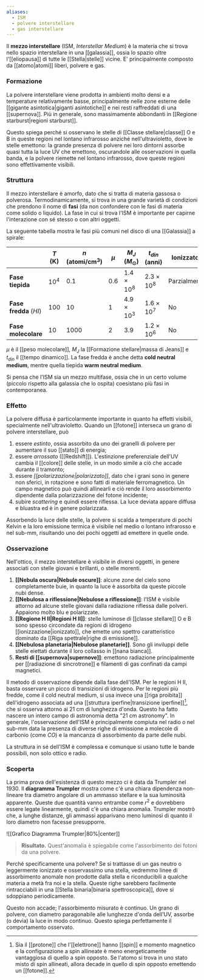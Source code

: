 ```yaml
---
aliases:
  - ISM
  - polvere interstellare
  - gas interstellare
---
```

Il **mezzo interstellare** (ISM, *Interstellar Medium*) è la materia che si trova nello spazio interstellare in una [[galassia]], ossia lo spazio oltre l'[[eliopausa]] di tutte le [[Stella|stelle]] vicine. E' principalmente composto da [[atomo|atomi]] liberi, polvere e gas.
### Formazione
La polvere interstellare viene prodotta in ambienti molto densi e a temperature relativamente basse, principalmente nelle zone esterne delle [[gigante asintotica|giganti asintotiche]] e nei resti raffreddati di una [[supernova]]. Più in generale, sono massimamente abbondanti in [[Regione starburst|regioni starburst]].

Questo spiega perché si osservano le stelle di [[Classe stellare|classe]] O e B in queste regioni nel lontano infrarosso anziché nell'ultravioletto, dove le stelle emettono: la grande presenza di polvere nei loro dintorni assorbe quasi tutta la luce UV che emettono, oscurandole alle osservazioni in quella banda, e la polvere riemette nel lontano infrarosso, dove queste regioni sono effettivamente visibili.
### Struttura
Il mezzo interstellare è amorfo, dato che si tratta di materia gassosa o polverosa. Termodinamicamente, si trova in una grande varietà di condizioni che prendono il nome di **fasi** (da non confondere con le fasi di materia come solido o liquido). La fase in cui si trova l'ISM è importante per capirne l'interazione con sé stesso o con altri oggetti.

La seguente tabella mostra le fasi più comuni nel disco di una [[Galassia]] a spirale:

|                        | $T$ (K)  | $n$ (atomi/cm$^{3}$) | $\mu$ | $M_{J}$ ($M_{\odot}$) | $t_{din}$ (anni)  | Ionizzato?   |
| ---------------------- | -------- | -------------------- | ----- | --------------------- | ----------------- | ------------ |
| **Fase tiepida**       | $10^{4}$ | $0.1$                | $0.6$ | $1.4\times10^{8}$     | $2.3\times10^{8}$ | Parzialmente |
| **Fase fredda** ($HI$) | $100$    | $10$                 | $1$   | $4.9\times10^{3}$     | $1.6\times10^{7}$ | No           |
| **Fase molecolare**    | $10$     | $1000$               | $2$   | $3.9$                 | $1.2\times10^{6}$ | No           |

$\mu$ è il [[peso molecolare]], $M_{J}$ la [[Formazione stellare|massa di Jeans]] e $t_{din}$ il [[tempo dinamico]]. La fase fredda è anche detta **cold neutral medium**, mentre quella tiepida **warm neutral medium**.

Si pensa che l'ISM sia un mezzo multifase, ossia che in un certo volume (piccolo rispetto alla galassia che lo ospita) coesistano più fasi in contemporanea.
### Effetto
La polvere diffusa è particolarmente importante in quanto ha effetti visibili, specialmente nell'ultravioletto. Quando un [[fotone]] interseca un grano di polvere interstellare, può
1. essere *estinto*, ossia assorbito da uno dei granelli di polvere per aumentare il suo [[stato]] di energia;
2. essere *arrossato* ([[Redshift]]). L'estinzione preferenziale dell'UV cambia il [[colore]] delle stelle, in un modo simile a ciò che accade durante il tramonto;
3. essere *[[polarizzazione|polarizzato]]*, dato che i grani sono in genere non sferici, in rotazione e sono fatti di materiale ferromagnetico. Un campo magnetico può quindi allinearli e ciò rende il loro assorbimento dipendente dalla polarizzazione del fotone incidente;
4. subire *scattering* e quindi essere riflessa. La luce deviata appare diffusa e bluastra ed è in genere polarizzata.

Assorbendo la luce delle stelle, la polvere si scalda a temperature di pochi Kelvin e la loro emissione termica è visibile nel medio o lontano infrarosso e nel sub-mm, risultando uno dei pochi oggetti ad emettere in quelle onde.
### Osservazione
Nell'ottico, il mezzo interstellare è visibile in diversi oggetti, in genere associati con stelle giovani e brillanti, o stelle morenti.
1. **[[Nebula oscura|Nebule oscure]]**: alcune zone del cielo sono completamente buie, in quanto la luce è assorbita da queste piccole nubi dense.
2. **[[Nebulosa a riflessione|Nebulose a riflessione]]**: l'ISM è visibile attorno ad alcune stelle giovani dalla radiazione riflessa dalle polveri. Appaiono molto blu e polarizzate.
3. **[[Regione H II|Regioni H II]]**: stelle luminose di [[classe stellare]] O e B sono spesso circondate da regioni di idrogeno [[ionizzazione|ionizzato]], che emette uno spettro caratteristico dominato da [[Riga spettrale|righe di emissione]].
4. **[[Nebulosa planetaria|Nebulose planetarie]]**. Sono gli inviluppi delle stelle eiettati durante il loro collasso in [[nana bianca]].
5. **Resti di [[supernova|supernove]]**: emettono radiazione principalmente per [[radiazione di sincrotrone]] e filamenti di gas confinati da campi magnetici.

Il metodo di osservazione dipende dalla fase dell'ISM. Per le regioni H II, basta osservare un picco di transizioni di idrogeno. Per le regioni più fredde, come il cold neutral medium, si usa invece una [[riga proibita]] dell'idrogeno associata ad una [[struttura iperfine|transizione iperfine]][^1], che si osserva attorno ai 21 cm di lunghezza d'onda. Questo ha fatto nascere un intero campo di astronomia detta "21 cm astronomy". In generale, l'osservazione dell'ISM è principalmente compiuta nel radio o nel sub-mm data la presenza di diverse righe di emissione a molecole di carbonio (come $CO$) e la mancanza di assorbimento da parte delle nubi.

La struttura in sé dell'ISM è complessa e comunque si usano tutte le bande possibili, non solo ottico e radio.
### Scoperta
La prima prova dell'esistenza di questo mezzo ci è data da Trumpler nel 1930. Il **diagramma Trumpler** mostra come c'è una chiara dipendenza non-lineare tra diametro angolare di un ammasso stellare e la sua luminosità apparente. Queste due quantità vanno entrambe come $r^{2}$ e dovrebbero essere legate linearmente, quindi c'è una chiara anomalia. Trumpler mostrò che, a lunghe distanze, gli ammassi apparivano meno luminosi di quanto il loro diametro non facesse presupporre.

![[Grafico Diagramma Trumpler|80%|center]]

> **Risultato.** Quest'anomalia è spiegabile come l'assorbimento dei fotoni da una polvere.

Perché specificamente una polvere? Se si trattasse di un gas neutro o leggermente ionizzato e osservassimo una stella, vedremmo linee di assorbimento anomale non prodotte dalla stella e riconducibili a qualche materia a metà fra noi e la stella. Queste righe sarebbero facilmente rintracciabili in una [[Stella binaria|binaria spettroscopica]], dove si sdoppiano periodicamente.

Questo non accade; l'assorbimento misurato è continuo. Un grano di polvere, con diametro paragonabile alle lunghezze d'onda dell'UV, assorbe (o devia) la luce in modo continuo. Questo spiega perfettamente il comportamento osservato.

[^1]: Sia il [[protone]] che l'[[elettrone]] hanno [[spin]] e momento magnetico e la configurazione a spin allineate è meno energeticamente vantaggiosa di quello a spin opposto. Se l'atomo si trova in uno stato misto di spin allineati, allora decade in quello di spin opposto emettendo un [[fotone]]. 